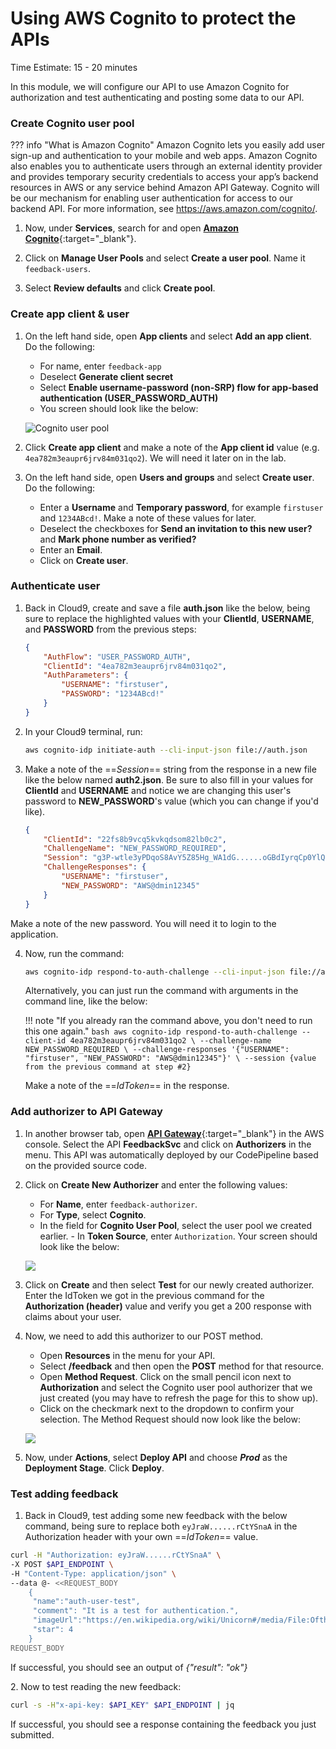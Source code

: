 # Using AWS Cognito to protect the APIs
Time Estimate: 15 - 20 minutes  

In this module, we will configure our API to use Amazon Cognito for authorization and test authenticating and posting some data to our API.

### Create Cognito user pool

??? info "What is Amazon Cognito"
    Amazon Cognito lets you easily add user sign-up and authentication to your mobile and web apps. Amazon Cognito also enables you to authenticate users through an external identity provider and provides temporary security credentials to access your app’s backend resources in AWS or any service behind Amazon API Gateway. Cognito will be our mechanism for enabling user authentication for access to our backend API. For more information, see https://aws.amazon.com/cognito/. 

1. Now, under **Services**, search for and open [**Amazon Cognito**](https://console.aws.amazon.com/cognito/home "AWS Cognito"){:target="_blank"}.

2. Click on **Manage User Pools** and select **Create a user pool**. Name it
   ```feedback-users```.

3. Select **Review defaults** and click **Create pool**.

### Create app client & user

1. On the left hand side, open **App clients** and select **Add an app
   client**. Do the following:
    - For name, enter ```feedback-app```
    - Deselect **Generate client secret**
    - Select **Enable username-password (non-SRP) flow for app-based authentication (USER_PASSWORD_AUTH)**
    - You screen should look like the below:

    ![Cognito user pool](../screenshots/screen4.png)

2. Click **Create app client** and make a note of the **App client id** value
   (e.g. ```4ea782m3eaupr6jrv84m031qo2```). We will need it later on in the lab.

3. On the left hand side, open **Users and groups** and select **Create user**. Do the following:
    - Enter a **Username** and **Temporary password**, for example ```firstuser``` and ```1234ABcd!```. Make a note of these values for later.
    - Deselect the checkboxes for **Send an invitation to this new user?** and **Mark phone number as verified?**
    - Enter an **Email**.
    - Click on **Create user**.

### Authenticate user

1. Back in Cloud9, create and save a file __auth.json__ like the below, being sure to replace the highlighted values with your __ClientId__, __USERNAME__, and __PASSWORD__ from the previous steps:

    ```json hl_lines="3 5 6"
    {
        "AuthFlow": "USER_PASSWORD_AUTH",
        "ClientId": "4ea782m3eaupr6jrv84m031qo2",
        "AuthParameters": {
            "USERNAME": "firstuser",
            "PASSWORD": "1234ABcd!"
        }
    }
    ```

2. In your Cloud9 terminal, run:

    ```bash
    aws cognito-idp initiate-auth --cli-input-json file://auth.json
    ```

3. Make a note of the ==*Session*== string from the response in a new file like the below named __auth2.json__. Be sure to also fill in your values for __ClientId__ and __USERNAME__ and notice we are changing this user's password to **NEW_PASSWORD**'s value (which you can change if you'd like).

    ```json hl_lines="2 4 6"
    {
        "ClientId": "22fs8b9vcq5kvkqdsom82lb0c2",
        "ChallengeName": "NEW_PASSWORD_REQUIRED",
        "Session": "g3P-wtle3yPDqoS8AvY5Z85Hg_WA1dG......oGBdIyrqCp0YlQz_p1Iw",
        "ChallengeResponses": {
            "USERNAME": "firstuser",
            "NEW_PASSWORD": "AWS@dmin12345"
        }
    }
    ```
Make a note of the new password. You will need it to login to the application.

4. Now, run the command:

    ```bash
    aws cognito-idp respond-to-auth-challenge --cli-input-json file://auth2.json
    ```

    Alternatively, you can just run the command with arguments in the command line, like the below:

    !!! note "If you already ran the command above, you don't need to run this one again."
        ```bash
        aws cognito-idp respond-to-auth-challenge --client-id 4ea782m3eaupr6jrv84m031qo2 \
        --challenge-name NEW_PASSWORD_REQUIRED \
        --challenge-responses '{"USERNAME": "firstuser", "NEW_PASSWORD": "AWS@dmin12345"}' \
        --session {value from the previous command at step #2}
        ```

    Make a note of the ==*IdToken*== in the response.

### Add authorizer to API Gateway

1. In another browser tab, open [**API Gateway**](https://console.aws.amazon.com/apigateway/home "API Gateway"){:target="_blank"} in the AWS console. Select the API __FeedbackSvc__ and click on **Authorizers** in the menu. This API was automatically deployed by our CodePipeline based on the provided source code.

2. Click on **Create New Authorizer** and enter the following values:
    - For **Name**, enter ```feedback-authorizer```.
    - For **Type**, select **Cognito**. 
    - In the field for **Cognito User Pool**, select the user pool we created earlier. - In **Token Source**, enter ```Authorization```. Your screen should look like the below:

    ![](../screenshots/screen7.PNG)

3. Click on **Create** and then select __Test__ for our newly created authorizer. Enter the IdToken we got in the previous command for the **Authorization (header)** value and verify you get a 200 response with claims about your user.

4. Now, we need to add this authorizer to our POST method.
    - Open **Resources** in the menu for your API. 
    - Select **/feedback** and then open the **POST** method for that resource. 
    - Open **Method Request**. Click on the small pencil icon next to **Authorization** and select the Cognito user pool authorizer that we just created (you may have to refresh the page for this to show up). 
    - Click on the checkmark next to the dropdown to confirm your selection. The Method Request should now look like the below:
    
    ![](../screenshots/screen8.PNG)

5. Now, under **Actions**, select **Deploy API** and choose ***Prod*** as the **Deployment Stage**. Click **Deploy**.

### Test adding feedback

1. Back in Cloud9, test adding some new feedback with the below command, being sure to replace both ```eyJraW......rCtYSnaA``` in the Authorization header with your own ==*IdToken*== value.

```bash hl_lines="1"
curl -H "Authorization: eyJraW......rCtYSnaA" \
-X POST $API_ENDPOINT \
-H "Content-Type: application/json" \
--data @- <<REQUEST_BODY
    {  
     "name":"auth-user-test",
     "comment": "It is a test for authentication.",
     "imageUrl":"https://en.wikipedia.org/wiki/Unicorn#/media/File:Oftheunicorn.jpg",
     "star": 4
    }
REQUEST_BODY
```
If successful, you should see an output of _{"result": "ok"}_

2\. Now to test reading the new feedback:

```bash
curl -s -H"x-api-key: $API_KEY" $API_ENDPOINT | jq
```

If successful, you should see a response containing the feedback you just submitted.
